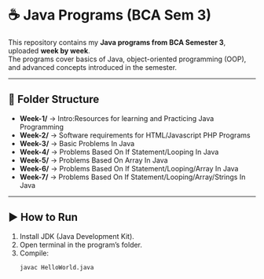 # ☕ Java Programs (BCA Sem 3)  

This repository contains my **Java programs from BCA Semester 3**, uploaded **week by week**.  
The programs cover basics of Java, object-oriented programming (OOP), and advanced concepts introduced in the semester.  

---

## 📂 Folder Structure  

- **Week-1/** → Intro:Resources for learning and Practicing Java Programming
- **Week-2/** → Software requirements for HTML/Javascript PHP Programs
- **Week-3/** → Basic Problems In Java
- **Week-4/** → Problems Based On If Statement/Looping In Java
- **Week-5/** → Problems Based On Array In Java
- **Week-6/** → Problems Based On If Statement/Looping/Array In Java
- **Week-7/** → Problems Based On If Statement/Looping/Array/Strings In Java
    

---

## ▶️ How to Run  

1. Install JDK (Java Development Kit).  
2. Open terminal in the program’s folder.  
3. Compile:  
   ```bash
   javac HelloWorld.java

